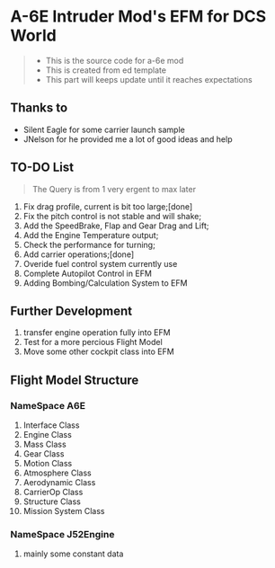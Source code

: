 # A-6E Intruder Mod's EFM for DCS World
> + This is the source code for a-6e mod
> + This is created from ed template
> + This part will keeps update until it reaches expectations 

## Thanks to
+ Silent Eagle for some carrier launch sample
+ JNelson for he provided me a lot of good ideas and help

## TO-DO List
> The Query is from 1 very ergent to max later
1. Fix drag profile, current is bit too large;[done]
2. Fix the pitch control is not stable and will shake;
3. Add the SpeedBrake, Flap and Gear Drag and Lift;
4. Add the Engine Temperature output;
5. Check the performance for turning;
6. Add carrier operations;[done]
7. Overide fuel control system currently use
8. Complete Autopilot Control in EFM
9. Adding Bombing/Calculation System to EFM

## Further Development
1. transfer engine operation fully into EFM
2. Test for a more percious Flight Model
3. Move some other cockpit class into EFM

## Flight Model Structure
### NameSpace A6E
1. Interface Class
2. Engine Class
3. Mass Class
4. Gear Class
5. Motion Class
6. Atmosphere Class
7. Aerodynamic Class
8. CarrierOp Class
9. Structure Class
10. Mission System Class

### NameSpace J52Engine
1. mainly some constant data
